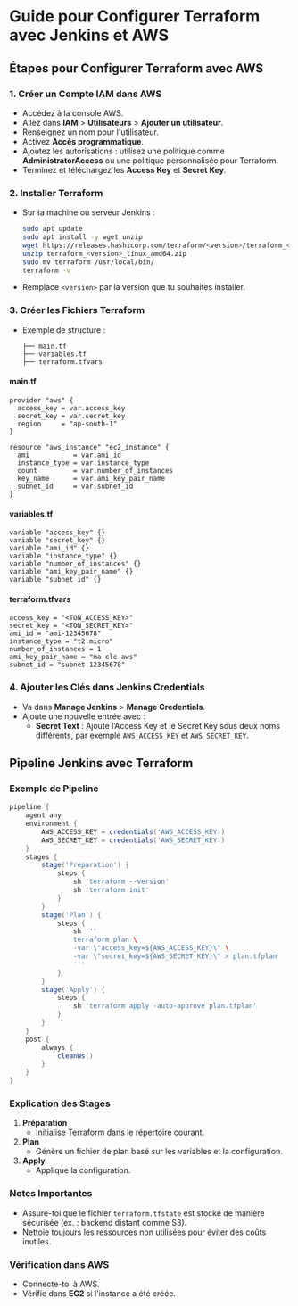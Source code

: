 # Guide pour Configurer Terraform avec Jenkins et AWS

## Étapes pour Configurer Terraform avec AWS

### 1. Créer un Compte IAM dans AWS

- Accédez à la console AWS.
- Allez dans **IAM** > **Utilisateurs** > **Ajouter un utilisateur**.
- Renseignez un nom pour l'utilisateur.
- Activez **Accès programmatique**.
- Ajoutez les autorisations : utilisez une politique comme **AdministratorAccess** ou une politique personnalisée pour Terraform.
- Terminez et téléchargez les **Access Key** et **Secret Key**.

### 2. Installer Terraform

- Sur ta machine ou serveur Jenkins :
  ```bash
  sudo apt update
  sudo apt install -y wget unzip
  wget https://releases.hashicorp.com/terraform/<version>/terraform_<version>_linux_amd64.zip
  unzip terraform_<version>_linux_amd64.zip
  sudo mv terraform /usr/local/bin/
  terraform -v
  ```
- Remplace `<version>` par la version que tu souhaites installer.

### 3. Créer les Fichiers Terraform

- Exemple de structure :
  ```plaintext
  ├── main.tf
  ├── variables.tf
  ├── terraform.tfvars
  ```

#### main.tf

```hcl
provider "aws" {
  access_key = var.access_key
  secret_key = var.secret_key
  region     = "ap-south-1"
}

resource "aws_instance" "ec2_instance" {
  ami           = var.ami_id
  instance_type = var.instance_type
  count         = var.number_of_instances
  key_name      = var.ami_key_pair_name
  subnet_id     = var.subnet_id
}
```

#### variables.tf

```hcl
variable "access_key" {}
variable "secret_key" {}
variable "ami_id" {}
variable "instance_type" {}
variable "number_of_instances" {}
variable "ami_key_pair_name" {}
variable "subnet_id" {}
```

#### terraform.tfvars

```hcl
access_key = "<TON_ACCESS_KEY>"
secret_key = "<TON_SECRET_KEY>"
ami_id = "ami-12345678"
instance_type = "t2.micro"
number_of_instances = 1
ami_key_pair_name = "ma-cle-aws"
subnet_id = "subnet-12345678"
```

### 4. Ajouter les Clés dans Jenkins Credentials

- Va dans **Manage Jenkins** > **Manage Credentials**.
- Ajoute une nouvelle entrée avec :
  - **Secret Text** : Ajoute l’Access Key et le Secret Key sous deux noms différents, par exemple `AWS_ACCESS_KEY` et `AWS_SECRET_KEY`.

## Pipeline Jenkins avec Terraform

### Exemple de Pipeline

```groovy
pipeline {
    agent any
    environment {
        AWS_ACCESS_KEY = credentials('AWS_ACCESS_KEY')
        AWS_SECRET_KEY = credentials('AWS_SECRET_KEY')
    }
    stages {
        stage('Préparation') {
            steps {
                sh 'terraform --version'
                sh 'terraform init'
            }
        }
        stage('Plan') {
            steps {
                sh '''
                terraform plan \
                -var \"access_key=${AWS_ACCESS_KEY}\" \
                -var \"secret_key=${AWS_SECRET_KEY}\" > plan.tfplan
                '''
            }
        }
        stage('Apply') {
            steps {
                sh 'terraform apply -auto-approve plan.tfplan'
            }
        }
    }
    post {
        always {
            cleanWs()
        }
    }
}
```

### Explication des Stages

1. **Préparation**
   - Initialise Terraform dans le répertoire courant.
2. **Plan**
   - Génère un fichier de plan basé sur les variables et la configuration.
3. **Apply**
   - Applique la configuration.

### Notes Importantes

- Assure-toi que le fichier `terraform.tfstate` est stocké de manière sécurisée (ex. : backend distant comme S3).
- Nettoie toujours les ressources non utilisées pour éviter des coûts inutiles.

### Vérification dans AWS

- Connecte-toi à AWS.
- Vérifie dans **EC2** si l'instance a été créée.

